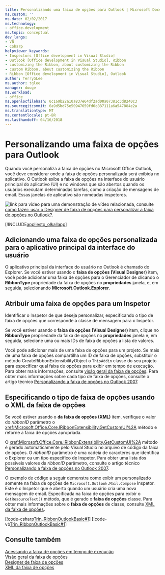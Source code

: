 ```yaml
---
title: Personalizando uma faixa de opções para Outlook | Microsoft Docs
ms.custom: ''
ms.date: 02/02/2017
ms.technology:
- office-development
ms.topic: conceptual
dev_langs:
- VB
- CSharp
helpviewer_keywords:
- Inspectors [Office development in Visual Studio]
- Outlook [Office development in Visual Studio], Ribbon
- customizing the Ribbon, about customizing the Ribbon
- custom Ribbon, about customizing the Ribbon
- Ribbon [Office development in Visual Studio], Outlook
author: TerryGLee
ms.author: tglee
manager: douge
ms.workload:
- office
ms.openlocfilehash: 0c160b22a10a837e64df2ad00a07381c3d8240c3
ms.sourcegitcommit: 6a9d5bd75e50947659fd6c837111a6a547884e2a
ms.translationtype: MT
ms.contentlocale: pt-BR
ms.lasthandoff: 04/16/2018
---
```

# <a name="customizing-a-ribbon-for-outlook"></a>Personalizando uma faixa de opções para Outlook
  Quando você personaliza a faixa de opções no Microsoft Office Outlook, você deve considerar onde a faixa de opções personalizada será exibida no aplicativo. O Outlook exibe a faixa de opções na interface do usuário principal do aplicativo (UI) e no windows que são abertos quando os usuários executam determinadas tarefas, como a criação de mensagens de email. Essas janelas de aplicativo são nomeadas inspetores.  
  
 ![link para vídeo](../vsto/media/playvideo.gif "link para vídeo") para uma demonstração de vídeo relacionada, consulte [como fazer: usar o Designer de faixa de opções para personalizar a faixa de opções no Outlook?](http://go.microsoft.com/fwlink/?LinkID=130312).  
  
 [!INCLUDE[appliesto_olkallapp](../vsto/includes/appliesto-olkallapp-md.md)]  
  
## <a name="adding-a-custom-ribbon-to-the-main-application-ui"></a>Adicionando uma faixa de opções personalizada para o aplicativo principal da interface do usuário  
 O aplicativo principal da interface do usuário no Outlook é chamado do Explorer. Se você estiver usando o **faixa de opções (Visual Designer)** item, você pode adicionar uma faixa de opções para o Gerenciador de clicando o **RibbonType** propriedade da faixa de opções no **propriedades** janela, e, em seguida, selecionando **Microsoft.Outlook.Explorer**.  
  
## <a name="assigning-a-ribbon-to-an-inspector"></a>Atribuir uma faixa de opções para um Inspetor  
 Identificar o Inspetor de que deseja personalizar, especificando o tipo de faixa de opções que corresponde à classe de mensagem para o Inspetor.  
  
 Se você estiver usando o **faixa de opções (Visual Designer)** item, clique no **RibbonType** propriedade da faixa de opções no **propriedades** janela e, em seguida, selecione uma ou mais IDs de faixa de opções a lista de valores.  
  
 Você pode adicionar mais de uma faixa de opções para um projeto. Se mais de uma faixa de opções compartilha um ID de faixa de opções, substituir o método CreateRibbonExtensibilityObject o `ThisAddin` classe do seu projeto para especificar qual faixa de opções para exibir em tempo de execução. Para obter mais informações, consulte [visão geral da faixa de opções](../vsto/ribbon-overview.md). Para obter mais informações sobre cada tipo de faixa de opções, consulte o artigo técnico [Personalizando a faixa de opções no Outlook 2007](http://msdn.microsoft.com/en-us/946e97ea-f556-4e84-8fac-01cd9214e170).  
  
## <a name="specifying-the-ribbon-type-by-using-ribbon-xml"></a>Especificando o tipo de faixa de opções usando o XML da faixa de opções  
 Se você estiver usando o **da faixa de opções (XML)** item, verifique o valor do *ribbonID* parâmetro o <xref:Microsoft.Office.Core.IRibbonExtensibility.GetCustomUI%2A> método e retorne a faixa de opções apropriada.  
  
 O <xref:Microsoft.Office.Core.IRibbonExtensibility.GetCustomUI%2A> método é gerado automaticamente pelo Visual Studio no arquivo de código da faixa de opções. O *ribbonID* parâmetro é uma cadeia de caracteres que identifica o Explorer ou um tipo específico de Inspetor. Para obter uma lista dos possíveis valores da *ribbonID* parâmetro, consulte o artigo técnico [Personalizando a faixa de opções no Outlook 2007](http://msdn.microsoft.com/en-us/946e97ea-f556-4e84-8fac-01cd9214e170).  
  
 O exemplo de código a seguir demonstra como exibir um personalizado somente na faixa de opções de `Microsoft.Outlook.Mail.Compose` Inspetor. Este é o Inspetor que é aberto quando um usuário cria uma nova mensagem de email. Especificada na faixa de opções para exibir o `GetResourceText()` método, que é gerado o **faixa de opções** classe. Para obter mais informações sobre o **faixa de opções** de classe, consulte [XML da faixa de opções](../vsto/ribbon-xml.md).  
  
 [!code-csharp[Trin_RibbonOutlookBasic#1](../vsto/codesnippet/CSharp/Trin_RibbonOutlookBasic/Ribbon1.cs#1)]
 [!code-vb[Trin_RibbonOutlookBasic#1](../vsto/codesnippet/VisualBasic/Trin_RibbonOutlookBasic/Ribbon1.vb#1)]  
  
## <a name="see-also"></a>Consulte também  
 [Acessando a faixa de opções em tempo de execução](../vsto/accessing-the-ribbon-at-run-time.md)   
 [Visão geral da faixa de opções](../vsto/ribbon-overview.md)   
 [Designer de faixa de opções](../vsto/ribbon-designer.md)   
 [XML da faixa de opções](../vsto/ribbon-xml.md)  
  
  